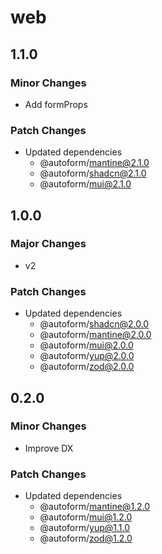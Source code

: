 # web

## 1.1.0

### Minor Changes

- Add formProps

### Patch Changes

- Updated dependencies
  - @autoform/mantine@2.1.0
  - @autoform/shadcn@2.1.0
  - @autoform/mui@2.1.0

## 1.0.0

### Major Changes

- v2

### Patch Changes

- Updated dependencies
  - @autoform/shadcn@2.0.0
  - @autoform/mantine@2.0.0
  - @autoform/mui@2.0.0
  - @autoform/yup@2.0.0
  - @autoform/zod@2.0.0

## 0.2.0

### Minor Changes

- Improve DX

### Patch Changes

- Updated dependencies
  - @autoform/mantine@1.2.0
  - @autoform/mui@1.2.0
  - @autoform/yup@1.1.0
  - @autoform/zod@1.2.0

